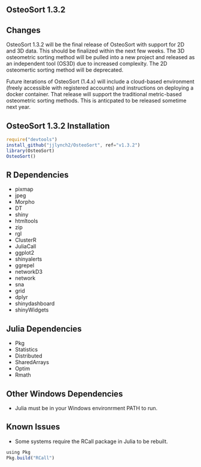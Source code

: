 ## OsteoSort 1.3.2

## Changes
OsteoSort 1.3.2 will be the final release of OsteoSort with support for 2D and 3D data. This should be finalized within the next few weeks. The 3D osteometric sorting method will be pulled into a new project and released as an independent tool (OS3D) due to increased complexity. The 2D osteomertic sorting method will be deprecated.

Future iterations of OsteoSort (1.4.x) will include a cloud-based environment (freely accessible with registered accounts) and instructions on deploying a docker container. That release will support the traditional metric-based osteometric sorting methods. This is anticpated to be released sometime next year.

## OsteoSort 1.3.2 Installation
```javascript
require("devtools")
install_github("jjlynch2/OsteoSort", ref="v1.3.2")
library(OsteoSort)
OsteoSort()
```
## R Dependencies
* pixmap
* jpeg
* Morpho
* DT
* shiny
* htmltools
* zip
* rgl
* ClusterR
* JuliaCall
* ggplot2
* shinyalerts
* ggrepel
* networkD3
* network
* sna
* grid
* dplyr
* shinydashboard
* shinyWidgets

## Julia Dependencies
* Pkg
* Statistics
* Distributed
* SharedArrays
* Optim
* Rmath

## Other Windows Dependencies
* Julia must be in your Windows environrment PATH to run.

## Known Issues
* Some systems require the RCall package in Julia to be rebuilt. 
```javascript
using Pkg
Pkg.build("RCall")
```

